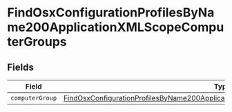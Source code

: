 # FindOsxConfigurationProfilesByName200ApplicationXMLScopeComputerGroups


## Fields

| Field                                                                                                                                                                                                 | Type                                                                                                                                                                                                  | Required                                                                                                                                                                                              | Description                                                                                                                                                                                           |
| ----------------------------------------------------------------------------------------------------------------------------------------------------------------------------------------------------- | ----------------------------------------------------------------------------------------------------------------------------------------------------------------------------------------------------- | ----------------------------------------------------------------------------------------------------------------------------------------------------------------------------------------------------- | ----------------------------------------------------------------------------------------------------------------------------------------------------------------------------------------------------- |
| `computerGroup`                                                                                                                                                                                       | [FindOsxConfigurationProfilesByName200ApplicationXMLScopeComputerGroupsComputerGroup](../../models/operations/findosxconfigurationprofilesbyname200applicationxmlscopecomputergroupscomputergroup.md) | :heavy_minus_sign:                                                                                                                                                                                    | N/A                                                                                                                                                                                                   |